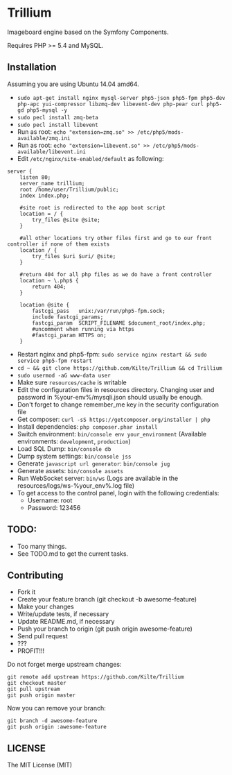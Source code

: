 # Trillium

Imageboard engine based on the Symfony Components.

Requires PHP &gt;= 5.4 and MySQL.

## Installation

Assuming you are using Ubuntu 14.04 amd64.

- `sudo apt-get install nginx mysql-server php5-json php5-fpm php5-dev php-apc yui-compressor libzmq-dev libevent-dev php-pear curl php5-gd php5-mysql -y`
- `sudo pecl install zmq-beta`
- `sudo pecl install libevent`
- Run as root: `echo "extension=zmq.so" >> /etc/php5/mods-available/zmq.ini`
- Run as root: `echo "extension=libevent.so" >> /etc/php5/mods-available/libevent.ini`
- Edit `/etc/nginx/site-enabled/default` as following:
```
server {
    listen 80;
    server_name trillium;
    root /home/user/Trillium/public;
    index index.php;

    #site root is redirected to the app boot script
    location = / {
        try_files @site @site;
    }

    #all other locations try other files first and go to our front controller if none of them exists
    location / {
        try_files $uri $uri/ @site;
    }

    #return 404 for all php files as we do have a front controller
    location ~ \.php$ {
        return 404;
    }

    location @site {
        fastcgi_pass   unix:/var/run/php5-fpm.sock;
        include fastcgi_params;
        fastcgi_param  SCRIPT_FILENAME $document_root/index.php;
        #uncomment when running via https
        #fastcgi_param HTTPS on;
    }
```
- Restart nginx and php5-fpm: `sudo service nginx restart && sudo service php5-fpm restart`
- `cd ~ && git clone https://github.com/Kilte/Trillium && cd Trillium`
- `sudo usermod -aG www-data user`
- Make sure `resources/cache` is writable
- Edit the configuration files in resources directory. Changing user and password in %your-env%/mysqli.json should usually be enough.
- Don't forget to change remember\_me key in the security configuration file
- Get composer: `curl -sS https://getcomposer.org/installer | php`
- Install dependencies: `php composer.phar install`
- Switch environment: `bin/console env your_environment` (Available environments: `development`, `production`)
- Load SQL Dump: `bin/console db`
- Dump system settings: `bin/console jss`
- Generate `javascript url generator`: `bin/console jug`
- Generate assets: `bin/console assets`
- Run WebSocket server: `bin/ws` (Logs are available in the resources/logs/ws-%your\_env%.log file)
- To get access to the control panel, login with the following credentials:
    - Username: root
    - Password: 123456

## TODO:

- Too many things.
- See TODO.md to get the current tasks.

## Contributing

- Fork it
- Create your feature branch (git checkout -b awesome-feature)
- Make your changes
- Write/update tests, if necessary
- Update README.md, if necessary
- Push your branch to origin (git push origin awesome-feature)
- Send pull request
- ???
- PROFIT\!\!\!

Do not forget merge upstream changes:

    git remote add upstream https://github.com/Kilte/Trillium
    git checkout master
    git pull upstream
    git push origin master

Now you can remove your branch:

    git branch -d awesome-feature
    git push origin :awesome-feature

## LICENSE

The MIT License (MIT)
